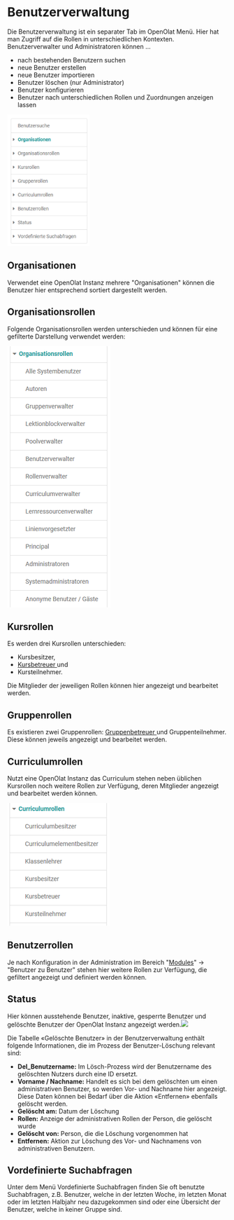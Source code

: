 # Benutzerverwaltung

Die Benutzerverwaltung ist ein separater Tab im OpenOlat Menü. Hier hat man
Zugriff auf die Rollen in unterschiedlichen Kontexten. Benutzerverwalter und
Administratoren können ...

  * nach bestehenden Benutzern suchen
  * neue Benutzer erstellen
  * neue Benutzer importieren
  * Benutzer löschen (nur Administrator)
  * Benutzer konfigurieren
  * Benutzer nach unterschiedlichen Rollen und Zuordnungen anzeigen lassen

![](assets/Benutzerverwaltung.png)

## Organisationen

Verwendet eine OpenOlat Instanz mehrere "Organisationen" können die Benutzer
hier entsprechend sortiert dargestellt werden.

## Organisationsrollen

Folgende Organisationsrollen werden unterschieden und können für eine
gefilterte Darstellung verwendet werden:

![](assets/Organisationsrollen.png)

## Kursrollen

Es werden drei Kursrollen unterschieden:

  * Kursbesitzer,
  * [Kursbetreuer ](Betreuer.html)und
  * Kursteilnehmer.

Die Mitglieder der jeweiligen Rollen können hier angezeigt und bearbeitet
werden.

## Gruppenrollen

Es existieren zwei Gruppenrollen: [Gruppenbetreuer
](Gruppenadministration.html)und Gruppenteilnehmer. Diese können jeweils
angezeigt und bearbeitet werden.

## Curriculumrollen

Nutzt eine OpenOlat Instanz das Curriculum stehen neben üblichen Kursrollen
noch weitere Rollen zur Verfügung, deren Mitglieder angezeigt und bearbeitet
werden können.

![](assets/Curriculumrollen.png)

## Benutzerrollen

Je nach Konfiguration in der Administration im Bereich
"[Modules](Module.html)" → "Benutzer zu Benutzer" stehen hier weitere Rollen
zur Verfügung, die gefiltert angezeigt und definiert werden können.

## Status

Hier können ausstehende Benutzer, inaktive, gesperrte Benutzer und gelöschte
Benutzer der OpenOlat Instanz angezeigt
werden.![](assets/Gel%C3%B6schte_Benutzer_DE.png)

Die Tabelle «Gelöschte Benutzer» in der Benutzerverwaltung enthält folgende
Informationen, die im Prozess der Benutzer-Löschung relevant sind:

  *  **Del_Benutzername:**  Im Lösch-Prozess wird der Benutzername des gelöschten Nutzers durch eine ID ersetzt.
  *  **Vorname / Nachname:**  Handelt es sich bei dem gelöschten um einen administrativen Benutzer, so werden Vor- und Nachname hier angezeigt. Diese Daten können bei Bedarf über die Aktion «Entfernen» ebenfalls gelöscht werden.
  *  **Gelöscht am:** Datum der Löschung
  *  **Rollen:**  Anzeige der administrativen Rollen der Person, die gelöscht wurde
  *  **Gelöscht von:** Person, die die Löschung vorgenommen hat
  *  **Entfernen:**  Aktion zur Löschung des Vor- und Nachnamens von administrativen Benutzern.

## Vordefinierte Suchabfragen

Unter dem Menü Vordefinierte Suchabfragen finden Sie oft benutzte
Suchabfragen, z.B. Benutzer, welche in der letzten Woche, im letzten Monat
oder im letzten Halbjahr neu dazugekommen sind oder eine Übersicht der
Benutzer, welche in keiner Gruppe sind.

